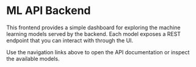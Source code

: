 # ML API Backend

This frontend provides a simple dashboard for exploring the machine learning models served by the backend. Each model exposes a REST endpoint that you can interact with through the UI.

Use the navigation links above to open the API documentation or inspect the available models.
